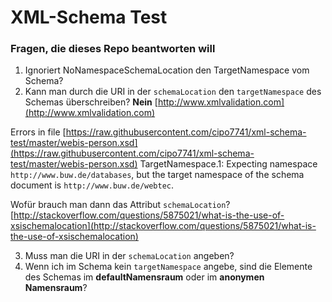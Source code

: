 # XML-Schema Test

### Fragen, die dieses Repo beantworten will

1. Ignoriert NoNamespaceSchemaLocation den TargetNamespace vom Schema?
2. Kann man durch die URI in der `schemaLocation` den `targetNamespace` des Schemas überschreiben?
**Nein**
[http://www.xmlvalidation.com](http://www.xmlvalidation.com)

Errors in file [https://raw.githubusercontent.com/cipo7741/xml-schema-test/master/webis-person.xsd](https://raw.githubusercontent.com/cipo7741/xml-schema-test/master/webis-person.xsd)
TargetNamespace.1: Expecting namespace `http://www.buw.de/databases`, but the target namespace of the schema document is `http://www.buw.de/webtec`.

Wofür brauch man dann das Attribut `schemaLocation`?
[http://stackoverflow.com/questions/5875021/what-is-the-use-of-xsischemalocation](http://stackoverflow.com/questions/5875021/what-is-the-use-of-xsischemalocation)

3. Muss man die URI in der `schemaLocation` angeben?
4. Wenn ich im Schema kein `targetNamespace` angebe, sind die Elemente des Schemas im **defaultNamensraum** oder im **anonymen Namensraum**?
